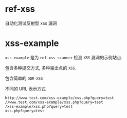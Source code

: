 # ref-xss

自动化测试反射型 xss 漏洞

# xss-example

`xss-example` 是为 `ref-xss scanner` 检测 `XSS` 漏洞的示例站点.

包含多种提交方式, 多种输出点的 `XSS`.

包含简单的 `DOM-XSS`

不同的 URL 表示方式

```
http://www.test.com/xss-example/xss.php?query=test
//www.test.com/xss-example/xss.php?query=test
/xss-example/xss.php?query=test
xss.php?query=test
```
